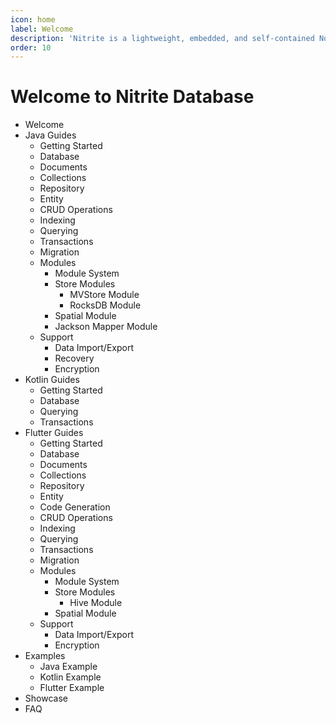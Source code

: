 ```yaml
---
icon: home
label: Welcome
description: 'Nitrite is a lightweight, embedded, and self-contained NoSQL database. It supports both in-memory and pluggable file based persistent store. It provides an easy-to-use API to store and retrieve data.' 
order: 10
---
```


# Welcome to Nitrite Database

- Welcome
- Java Guides
    - Getting Started
    - Database
    - Documents
    - Collections
    - Repository
    - Entity
    - CRUD Operations
    - Indexing
    - Querying
    - Transactions
    - Migration
    - Modules
        - Module System
        - Store Modules
            - MVStore Module
            - RocksDB Module
        - Spatial Module
        - Jackson Mapper Module
    - Support
        - Data Import/Export
        - Recovery 
        - Encryption
- Kotlin Guides
    - Getting Started
    - Database
    - Querying
    - Transactions
- Flutter Guides
    - Getting Started
    - Database
    - Documents
    - Collections
    - Repository
    - Entity
    - Code Generation
    - CRUD Operations
    - Indexing
    - Querying
    - Transactions
    - Migration
    - Modules
        - Module System
        - Store Modules
            - Hive Module
        - Spatial Module
    - Support
        - Data Import/Export
        - Encryption
- Examples
    - Java Example
    - Kotlin Example
    - Flutter Example
- Showcase
- FAQ